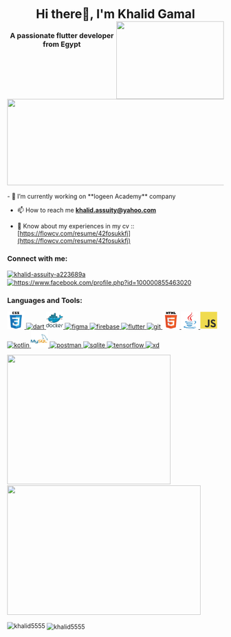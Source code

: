 <h1 align="center">Hi there👋, I'm Khalid Gamal  <img align="right"  src="https://github.com/user-attachments/assets/bbe7e571-c2aa-4b4c-bbda-32f710573f28" width="250" height="180" /></h1>


 <h3 align="center">A passionate flutter developer from Egypt</h3>
<p align="right"> <img src="https://miro.medium.com/v2/resize:fit:3200/format:webp/1*vkfI4nFNheC5v0p7wzDtGg.gif" width="1050" height="200" /> </p>
- 🔭 I’m currently working on **logeen Academy** company

- 📫 How to reach me **khalid.assuity@yahoo.com**

- 📄 Know about my experiences in my cv :: [https://flowcv.com/resume/42fosukkfj](https://flowcv.com/resume/42fosukkfj)

<h3 align="left">Connect with me:</h3>
<p align="left">
<a href="https://linkedin.com/in/khalid-assuity-a223689a" target="blank"><img align="center" src="https://raw.githubusercontent.com/rahuldkjain/github-profile-readme-generator/master/src/images/icons/Social/linked-in-alt.svg" alt="khalid-assuity-a223689a" height="30" width="40" /></a>
<a href="https://www.facebook.com/profile.php?id=100000855463020" target="blank"><img align="center" src="https://raw.githubusercontent.com/rahuldkjain/github-profile-readme-generator/master/src/images/icons/Social/facebook.svg" alt="https://www.facebook.com/profile.php?id=100000855463020" height="30" width="40" /></a>
</p>

<h3 align="left">Languages and Tools:</h3>
<p align="left"> <a href="https://www.w3schools.com/css/" target="_blank" rel="noreferrer"> <img src="https://raw.githubusercontent.com/devicons/devicon/master/icons/css3/css3-original-wordmark.svg" alt="css3" width="40" height="40"/> </a> <a href="https://dart.dev" target="_blank" rel="noreferrer"> <img src="https://www.vectorlogo.zone/logos/dartlang/dartlang-icon.svg" alt="dart" width="40" height="40"/> </a> <a href="https://www.docker.com/" target="_blank" rel="noreferrer"> <img src="https://raw.githubusercontent.com/devicons/devicon/master/icons/docker/docker-original-wordmark.svg" alt="docker" width="40" height="40"/> </a> <a href="https://www.figma.com/" target="_blank" rel="noreferrer"> <img src="https://www.vectorlogo.zone/logos/figma/figma-icon.svg" alt="figma" width="40" height="40"/> </a> <a href="https://firebase.google.com/" target="_blank" rel="noreferrer"> <img src="https://www.vectorlogo.zone/logos/firebase/firebase-icon.svg" alt="firebase" width="40" height="40"/> </a> <a href="https://flutter.dev" target="_blank" rel="noreferrer"> <img src="https://www.vectorlogo.zone/logos/flutterio/flutterio-icon.svg" alt="flutter" width="40" height="40"/> </a> <a href="https://git-scm.com/" target="_blank" rel="noreferrer"> <img src="https://www.vectorlogo.zone/logos/git-scm/git-scm-icon.svg" alt="git" width="40" height="40"/> </a> <a href="https://www.w3.org/html/" target="_blank" rel="noreferrer"> <img src="https://raw.githubusercontent.com/devicons/devicon/master/icons/html5/html5-original-wordmark.svg" alt="html5" width="40" height="40"/> </a> <a href="https://www.java.com" target="_blank" rel="noreferrer"> <img src="https://raw.githubusercontent.com/devicons/devicon/master/icons/java/java-original.svg" alt="java" width="40" height="40"/> </a> <a href="https://developer.mozilla.org/en-US/docs/Web/JavaScript" target="_blank" rel="noreferrer"> <img src="https://raw.githubusercontent.com/devicons/devicon/master/icons/javascript/javascript-original.svg" alt="javascript" width="40" height="40"/> </a> <a href="https://kotlinlang.org" target="_blank" rel="noreferrer"> <img src="https://www.vectorlogo.zone/logos/kotlinlang/kotlinlang-icon.svg" alt="kotlin" width="40" height="40"/> </a> <a href="https://www.mysql.com/" target="_blank" rel="noreferrer"> <img src="https://raw.githubusercontent.com/devicons/devicon/master/icons/mysql/mysql-original-wordmark.svg" alt="mysql" width="40" height="40"/> </a> <a href="https://postman.com" target="_blank" rel="noreferrer"> <img src="https://www.vectorlogo.zone/logos/getpostman/getpostman-icon.svg" alt="postman" width="40" height="40"/> </a> <a href="https://www.sqlite.org/" target="_blank" rel="noreferrer"> <img src="https://www.vectorlogo.zone/logos/sqlite/sqlite-icon.svg" alt="sqlite" width="40" height="40"/> </a> <a href="https://www.tensorflow.org" target="_blank" rel="noreferrer"> <img src="https://www.vectorlogo.zone/logos/tensorflow/tensorflow-icon.svg" alt="tensorflow" width="40" height="40"/> </a> <a href="https://www.adobe.com/products/xd.html" target="_blank" rel="noreferrer"> <img src="https://cdn.worldvectorlogo.com/logos/adobe-xd.svg" alt="xd" width="40" height="40"/> </a> </p>


<p> 
 <img src="https://iphtechnologies.org/assets/images/giff.gif" width="380" height="300" /> 
 <img src="https://github.com/user-attachments/assets/bbe7e571-c2aa-4b4c-bbda-32f710573f28" width="450" height="300" />
</p>
 

<p><img align="left" src="https://github-readme-stats.vercel.app/api/top-langs?username=khalid5555&show_icons=true&locale=en&layout=compact" alt="khalid5555" /></p>
<p>&nbsp;<img align="center" src="https://github-readme-stats.vercel.app/api?username=khalid5555&show_icons=true&locale=en" alt="khalid5555" /></p>

